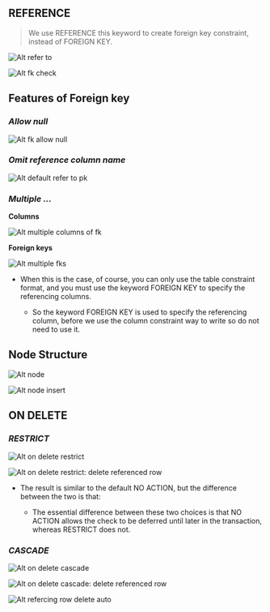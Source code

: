 ## **REFERENCE**

> We use REFERENCE this keyword to create foreign key constraint, instead of FOREIGN KEY.

![Alt refer to](pic/01.jpg)

![Alt fk check](pic/02.jpg)

## **Features of Foreign key**

### _Allow null_

![Alt fk allow null](pic/03.jpg)

### _Omit reference column name_

![Alt default refer to pk](pic/04.jpg)

### _Multiple ..._

**Columns**

![Alt multiple columns of fk](pic/05.jpg)

**Foreign keys**

![Alt multiple fks](pic/08.jpg)

- When this is the case, of course, you can only use the table constraint format, and you must use the keyword FOREIGN KEY to specify the referencing columns.

  - So the keyword FOREIGN KEY is used to specify the referencing column, before we use the column constraint way to write so do not need to use it.

## **Node Structure**

![Alt node](pic/06.jpg)

![Alt node insert](pic/07.jpg)

## **ON DELETE**

### _RESTRICT_

![Alt on delete restrict](pic/09.jpg)

![Alt on delete restrict: delete referenced row](pic/10.jpg)

- The result is similar to the default NO ACTION, but the difference between the two is that:

  - The essential difference between these two choices is that NO ACTION allows the check to be deferred until later in the transaction, whereas RESTRICT does not.

### _CASCADE_

![Alt on delete cascade](pic/11.jpg)

![Alt on delete cascade: delete referenced row](pic/12.jpg)

![Alt refercing row delete auto](pic/13.jpg)
